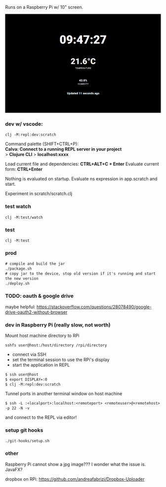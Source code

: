 Runs on a Raspberry Pi w/ 10" screen.

![dashboard](./dashboard.png)

### dev w/ vscode:
```
clj -M:repl:dev:scratch
```
Command palette (SHIFT+CTRL+P):   
**Calva: Connect to a running REPL server in your project**   
\> **Clojure CLI**
\> **localhost:xxxx**   

Load current file and dependencies: **CTRL+ALT+C + Enter**
Evaluate current form: **CTRL+Enter**

Nothing is evaluated on startup. Evaluate ns expression in app.scratch and start.

Experiment in scratch/scratch.clj

### test watch
```
clj -M:test/watch
```

### test
```
clj -M:test
```

### prod
```
# compile and build the jar
./package.sh
# copy jar to the device, stop old version if it's running and start the new version
./deploy.sh
```

### TODO: oauth & google drive
maybe helpful:
https://stackoverflow.com/questions/28078490/google-drive-oauth2-without-browser

### dev in Raspberry Pi (really slow, not worth)

Mount host machine directory to RPi
```
sshfs user@host:/host/directory /rpi/directory
```

- connect via SSH
- set the terminal session to use the RPi's display
- start the application in REPL
```
$ ssh user@host
$ export DISPLAY=:0
$ clj -M:repl:dev:scratch
```

Tunnel ports in another terminal window on host machine
```
$ ssh -L :<localport>:localhost:<remoteport> <remoteuser>@<remotehost> -p 22 -N -v
```

and connect to the REPL via editor!

### setup git hooks
```
./git-hooks/setup.sh
```

### other

Raspberry Pi cannot show a jpg image??? I wonder what the issue is. JavaFX?

dropbox on RPi: https://github.com/andreafabrizi/Dropbox-Uploader
